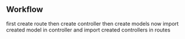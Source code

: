 ## Workflow

first create route then create controller then create models
now import created model in controller
and import created controllers in routes
